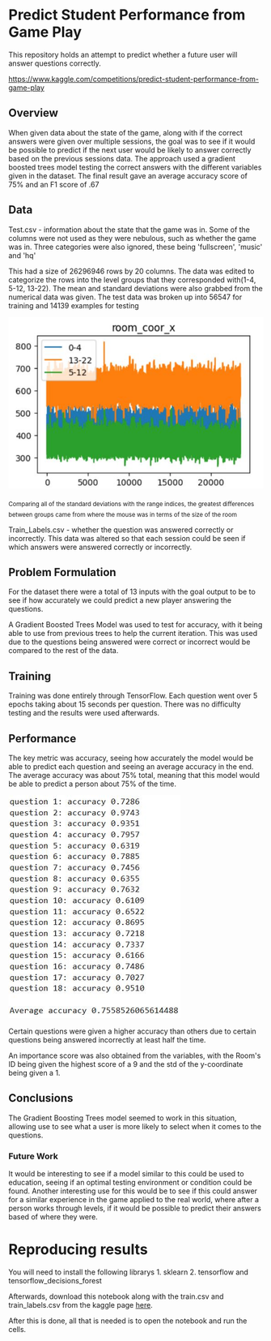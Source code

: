 # Predict Student Performance from Game Play
  This repository holds an attempt to predict whether a future user will answer questions correctly.
  
  https://www.kaggle.com/competitions/predict-student-performance-from-game-play

## Overview
  When given data about the state of the game, along with if the correct answers were given over multiple sessions, the goal was
  to see if it would be possible to predict if the next user would be likely to answer correctly based on the previous sessions data.
  The approach used a gradient boosted trees model testing the correct answers with the different variables given in the dataset. The final result gave
  an average accuracy score of 75% and an F1 score of .67

## Data
  Test.csv - information about the state that the game was in. Some of the columns were not used as they were nebulous, such as whether the game was in. Three categories were also ignored, these being 'fullscreen', 'music' and 'hq'

  This had a size of 26296946 rows by 20 columns. The data was edited to categorize the rows into the level groups that they corresponded with(1-4, 5-12, 13-22). The mean and standard deviations were also grabbed from the numerical data was given. The test data was broken up into 56547 for training and 14139 examples for testing
  
  ![](https://github.com/Mang-Britt/Kaggle-Project/blob/main/files/Screen%20Coord.JPG)
    
  <sub>Comparing all of the standard deviations with the range indices, the greatest differences between groups came from where the mouse was in terms of the size of the room</sub>
  
  Train_Labels.csv - whether the question was answered correctly or incorrectly. This data was altered so that each session could be seen if which answers were answered correctly or incorrectly.
  

## Problem Formulation
  For the dataset there were a total of 13 inputs with the goal output to be to see if how accurately we could predict a new player answering the questions.

  A Gradient Boosted Trees Model was used to test for accuracy, with it being able to use from previous trees to help the current iteration. This was used due to the questions being answered were correct or incorrect would be compared to the rest of the data.

## Training
  Training was done entirely through TensorFlow. Each question went over 5 epochs taking about 15 seconds per question. There was no difficulty testing and the results were used afterwards.

## Performance
  The key metric was accuracy, seeing how accurately the model would be able to predict each question and seeing an average accuracy in the end. The average accuracy was about 75% total, meaning that this model would be able to predict a person about 75% of the time.
  
  ![](https://github.com/Mang-Britt/Kaggle-Project/blob/main/files/Accuracy.JPG)

  Certain questions were given a higher accuracy than others due to certain questions being answered incorrectly at least half the time.

  An importance score was also obtained from the variables, with the Room's ID being given the highest score of a 9 and the std of the y-coordinate being given a 1.

## Conclusions
  The Gradient Boosting Trees model seemed to work in this situation, allowing use to see what a user is more likely to select when it comes to the questions.

### Future Work
  It would be interesting to see if a model similar to this could be used to education, seeing if an optimal testing environment or condition could be found. Another interesting use for this would be to see if this could answer for a similar experience in the game applied to the real world, where after a person works through levels, if it would be possible to predict their answers based of where they were. 
  
# Reproducing results

  You will need to install the following librarys
    1. sklearn
    2. tensorflow and tensorflow_decisions_forest

  Afterwards, download this notebook along with the train.csv and train_labels.csv from the kaggle page [here](https://www.kaggle.com/competitions/predict-student-performance-from-game-play).

  After this is done, all that is needed is to open the notebook and run the cells.
    
  
